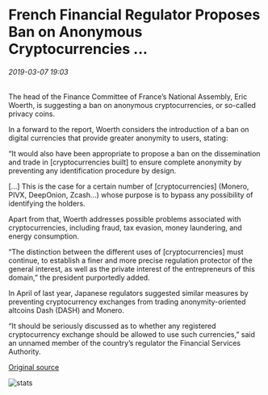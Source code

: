 # French Financial Regulator Proposes Ban on Anonymous Cryptocurrencies ...

###### 2019-03-07 19:03

The head of the Finance Committee of France’s National Assembly, Eric Woerth, is suggesting a ban on anonymous cryptocurrencies, or so-called privacy coins.

In a forward to the report, Woerth considers the introduction of a ban on digital currencies that provide greater anonymity to users, stating:

“It would also have been appropriate to propose a ban on the dissemination and trade in \[cryptocurrencies built\] to ensure complete anonymity by preventing any identification procedure by design.

\[...\] This is the case for a certain number of \[cryptocurrencies\] (Monero, PIVX, DeepOnion, Zcash...) whose purpose is to bypass any possibility of identifying the holders.

Apart from that, Woerth addresses possible problems associated with cryptocurrencies, including fraud, tax evasion, money laundering, and energy consumption.

“The distinction between the different uses of \[cryptocurrencies\] must continue, to establish a finer and more precise regulation protector of the general interest, as well as the private interest of the entrepreneurs of this domain,” the president purportedly added.

In April of last year, Japanese regulators suggested similar measures by preventing cryptocurrency exchanges from trading anonymity-oriented altcoins Dash (DASH) and Monero.

“It should be seriously discussed as to whether any registered cryptocurrency exchange should be allowed to use such currencies,” said an unnamed member of the country’s regulator the Financial Services Authority.

[Original source](https://cointelegraph.com/news/french-financial-regulator-proposes-ban-on-anonymous-cryptocurrencies)

![stats](https://c.statcounter.com/11760860/0/a89fa40b/1/ "stats")